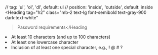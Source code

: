 // tag: 'ul', 'ol', 'dl', default: ul
// position: 'inside', 'outside', default: inside
<Heading
  tag="h2"
  class="mb-2 text-lg font-semibold text-gray-900 dark:text-white"
  >Password requirements</Heading
>
<List tag="ol" position="outside" class="space-y-1 text-gray-500 dark:text-gray-400">
  <Li>At least 10 characters (and up to 100 characters)</Li>
  <Li>At least one lowercase character</Li>
  <Li>Inclusion of at least one special character, e.g., ! @ # ?</Li>
</List>